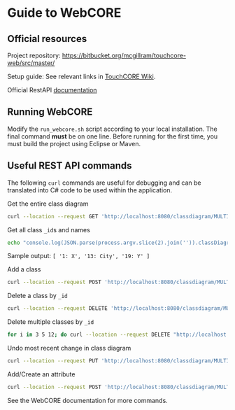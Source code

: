 # Guide to WebCORE

## Official resources

Project repository: https://bitbucket.org/mcgillram/touchcore-web/src/master/

Setup guide: See relevant links in [TouchCORE Wiki](https://bitbucket.org/mcgillram/touchram/wiki/Home).

Official RestAPI [documentation](https://bitbucket.org/mcgillram/touchcore-web/src/rest/RestAPIDoc/)

## Running WebCORE

Modify the `run_webcore.sh` script according to your local installation. The final command **must** be on one line.
Before running for the first time, you must build the project
using Eclipse or Maven.

## Useful REST API commands

The following `curl` commands are useful for debugging and can
be translated into C# code to be used within the application.


Get the entire class diagram
```bash
curl --location --request GET 'http://localhost:8080/classdiagram/MULTIPLE_CLASSES' --header 'Content-Type: application/json'; echo
```

Get all class `_id`s and names
```bash
echo "console.log(JSON.parse(process.argv.slice(2).join('')).classDiagram.classes.map(c=>c._id+': '+c.name))" | node - `curl --silent --location --request GET 'http://localhost:8080/classdiagram/MULTIPLE_CLASSES/' --header 'Content-Type: application/json'`; echo
```
Sample output: `[ '1: X', '13: City', '19: Y' ]`


Add a class

```bash
curl --location --request POST 'http://localhost:8080/classdiagram/MULTIPLE_CLASSES/class' --header 'Content-Type: application/json' --data '{"className":"Class3","dataType":false,"isInterface":false,"x":116,"y":249}'
```

Delete a class by `_id`

```bash
curl --location --request DELETE 'http://localhost:8080/classdiagram/MULTIPLE_CLASSES/class/61' --header 'Content-Type: application/json'
```

Delete multiple classes by `_id`

```bash
for i in 3 5 12; do curl --location --request DELETE "http://localhost:8080/classdiagram/MULTIPLE_CLASSES/class/$i" --header 'Content-Type: application/json'; done
```

Undo most recent change in class diagram

```bash
curl --location --request PUT 'http://localhost:8080/classdiagram/MULTIPLE_CLASSES/undo' --header 'Content-Type: application/json'
```

Add/Create an attribute

```bash
curl --location --request POST 'http://localhost:8080/classdiagram/MULTIPLE_CLASSES/class/{classId}/attribute' --header 'Content-Type: application/json' --data '{"rankIndex": Integer, "typeId": Integer, "attributeName": String}'
```

See the WebCORE documentation for more commands.
